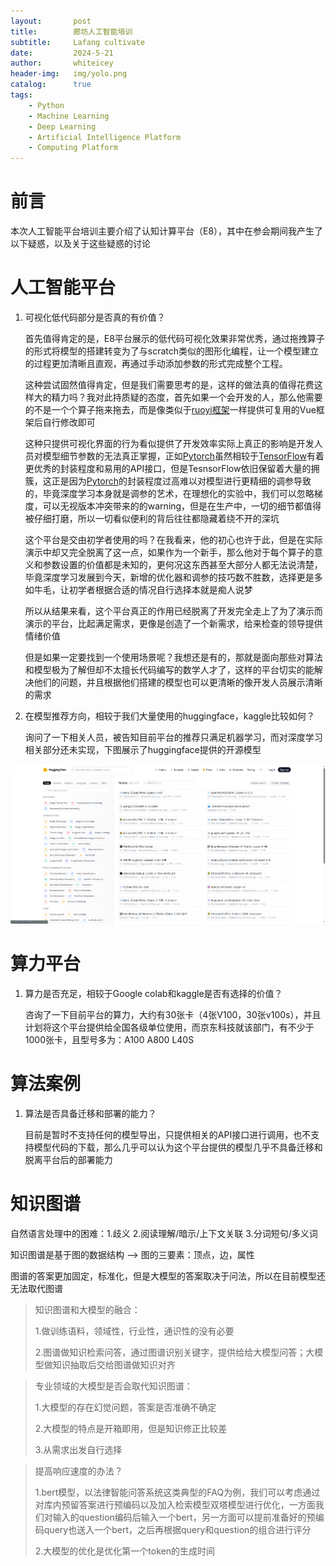```yaml
---
layout:       post
title:        廊坊人工智能培训
subtitle:     Lafang cultivate
date:         2024-5-21
author:       whiteicey
header-img:   img/yolo.png
catalog:      true
tags:
    - Python
    - Machine Learning
    - Deep Learning
    - Artificial Intelligence Platform
    - Computing Platform
---
```


# 前言

本次人工智能平台培训主要介绍了认知计算平台（E8），其中在参会期间我产生了以下疑惑，以及关于这些疑惑的讨论

# 人工智能平台

1. 可视化低代码部分是否真的有价值？

    首先值得肯定的是，E8平台展示的低代码可视化效果非常优秀，通过拖拽算子的形式将模型的搭建转变为了与scratch类似的图形化编程，让一个模型建立的过程更加清晰且直观，再通过手动添加参数的形式完成整个工程。

    这种尝试固然值得肯定，但是我们需要思考的是，这样的做法真的值得花费这样大的精力吗？我对此持质疑的态度，首先如果一个会开发的人，那么他需要的不是一个个算子拖来拖去，而是像类似于[ruoyi框架](http://120.79.202.7/)一样提供可复用的Vue框架后自行修改即可
    
    这种只提供可视化界面的行为看似提供了开发效率实际上真正的影响是开发人员对模型细节参数的无法真正掌握，正如[Pytorch](https://pytorch.org/)虽然相较于[TensorFlow](https://tensorflow.google.cn/?hl=zh-cn)有着更优秀的封装程度和易用的API接口，但是TesnsorFlow依旧保留着大量的拥簇，这正是因为[Pytorch](https://pytorch.org/)的封装程度过高难以对模型进行更精细的调参导致的，毕竟深度学习本身就是调参的艺术，在理想化的实验中，我们可以忽略梯度，可以无视版本冲突带来的的warning，但是在生产中，一切的细节都值得被仔细打磨，所以一切看似便利的背后往往都隐藏着绕不开的深坑

    这个平台是交由初学者使用的吗？在我看来，他的初心也许于此，但是在实际演示中却又完全脱离了这一点，如果作为一个新手，那么他对于每个算子的意义和参数设置的价值都是未知的，更何况这东西甚至大部分人都无法说清楚，毕竟深度学习发展到今天，新增的优化器和调参的技巧数不胜数，选择更是多如牛毛，让初学者根据合适的情况自行选择本就是痴人说梦

    所以从结果来看，这个平台真正的作用已经脱离了开发完全走上了为了演示而演示的平台，比起满足需求，更像是创造了一个新需求，给来检查的领导提供情绪价值

    但是如果一定要找到一个使用场景呢？我想还是有的，那就是面向那些对算法和模型极为了解但却不太擅长代码编写的数学人才了，这样的平台切实的能解决他们的问题，并且根据他们搭建的模型也可以更清晰的像开发人员展示清晰的需求

2. 在模型推荐方向，相较于我们大量使用的huggingface，kaggle比较如何？

    询问了一下相关人员，被告知目前平台的推荐只满足机器学习，而对深度学习相关部分还未实现，下图展示了huggingface提供的开源模型

![huggingface](/img/huggingface.png)

# 算力平台

1. 算力是否充足，相较于Google colab和kaggle是否有选择的价值？

    咨询了一下目前平台的算力，大约有30张卡（4张V100，30张v100s），并且计划将这个平台提供给全国各级单位使用，而京东科技就该部门，有不少于1000张卡，且型号多为：A100 A800 L40S

# 算法案例

1. 算法是否具备迁移和部署的能力？

    目前是暂时不支持任何的模型导出，只提供相关的API接口进行调用，也不支持模型代码的下载，那么几乎可以认为这个平台提供的模型几乎不具备迁移和脱离平台后的部署能力

# 知识图谱

自然语言处理中的困难：1.歧义 2.阅读理解/暗示/上下文关联 3.分词短句/多义词

知识图谱是基于图的数据结构  ——>  图的三要素：顶点，边，属性

图谱的答案更加固定，标准化，但是大模型的答案取决于问法，所以在目前模型还无法取代图谱

>知识图谱和大模型的融合：
>
>1.做训练语料，领域性，行业性，通识性的没有必要 
>
>2.图谱做知识检索问答，通过图谱识别关键字，提供给给大模型问答；大模型做知识抽取后交给图谱做知识对齐


>专业领域的大模型是否会取代知识图谱：
>
>1.大模型的存在幻觉问题，答案是否准确不确定
>
>2.大模型的特点是开箱即用，但是知识修正比较差
>
>3.从需求出发自行选择


>提高响应速度的办法？
>
>1.bert模型，以法律智能问答系统这类典型的FAQ为例，我们可以考虑通过对库内预留答案进行预编码以及加入检索模型双塔模型进行优化，一方面我们对输入的question编码后输入一个bert，另一方面可以提前准备好的预编码query也送入一个bert，之后再根据query和question的组合进行评分
>
>2.大模型的优化是优化第一个token的生成时间